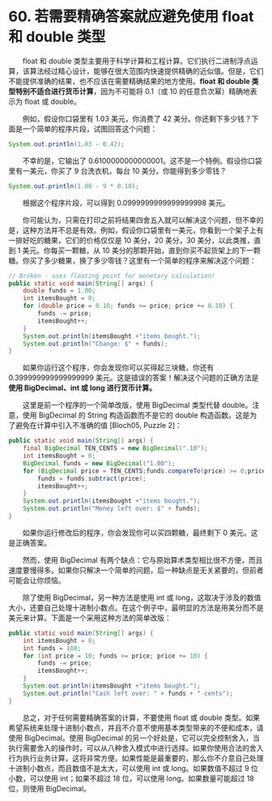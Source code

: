 # 60. 若需要精确答案就应避免使用 float 和 double 类型

　　float 和 double 类型主要用于科学计算和工程计算。它们执行二进制浮点运算，该算法经过精心设计，能够在很大范围内快速提供精确的近似值。但是，它们不能提供准确的结果，也不应该在需要精确结果的地方使用。**float 和 double 类型特别不适合进行货币计算**，因为不可能将 0.1（或 10 的任意负次幂）精确地表示为 float 或 double。

　　例如，假设你口袋里有 1.03 美元，你消费了 42 美分。你还剩下多少钱？下面是一个简单的程序片段，试图回答这个问题：

```java
System.out.println(1.03 - 0.42);
```

　　不幸的是，它输出了 0.6100000000000001。这不是一个特例。假设你口袋里有一美元，你买了 9 台洗衣机，每台 10 美分。你能得到多少零钱？

```java
System.out.println(1.00 - 9 * 0.10);
```

　　根据这个程序片段，可以得到 0.0999999999999999998 美元。

　　你可能认为，只需在打印之前将结果四舍五入就可以解决这个问题，但不幸的是，这种方法并不总是有效。例如，假设你口袋里有一美元，你看到一个架子上有一排好吃的糖果，它们的价格仅仅是 10 美分，20 美分，30 美分，以此类推，直到 1 美元。你每买一颗糖，从 10 美分的那颗开始，直到你买不起货架上的下一颗糖。你买了多少糖果，换了多少零钱？这里有一个简单的程序来解决这个问题：

```java
// Broken - uses floating point for monetary calculation!
public static void main(String[] args) {
    double funds = 1.00;
    int itemsBought = 0;
    for (double price = 0.10; funds >= price; price += 0.10) {
        funds -= price;
        itemsBought++;
    }
    System.out.println(itemsBought +"items bought.");
    System.out.println("Change: $" + funds);
}
```

　　如果你运行这个程序，你会发现你可以买得起三块糖，你还有 0.399999999999999999 美元。这是错误的答案！解决这个问题的正确方法是 **使用 BigDecimal、int 或 long 进行货币计算。**

　　这里是前一个程序的一个简单改版，使用 BigDecimal 类型代替 double。注意，使用 BigDecimal 的 String 构造函数而不是它的 double 构造函数。这是为了避免在计算中引入不准确的值 [Bloch05, Puzzle 2]：

```java
public static void main(String[] args) {
    final BigDecimal TEN_CENTS = new BigDecimal(".10");
    int itemsBought = 0;
    BigDecimal funds = new BigDecimal("1.00");
    for (BigDecimal price = TEN_CENTS;funds.compareTo(price) >= 0;price = price.add(TEN_CENTS)) {
        funds = funds.subtract(price);
        itemsBought++;
    }
    System.out.println(itemsBought +"items bought.");
    System.out.println("Money left over: $" + funds);
}
```

　　如果你运行修改后的程序，你会发现你可以买四颗糖，最终剩下 0 美元。这是正确答案。

　　然而，使用 BigDecimal 有两个缺点：它与原始算术类型相比很不方便，而且速度要慢得多。如果你只解决一个简单的问题，后一种缺点是无关紧要的，但前者可能会让你烦恼。

　　除了使用 BigDecimal，另一种方法是使用 int 或 long，这取决于涉及的数值大小，还要自己处理十进制小数点。在这个例子中，最明显的方法是用美分而不是美元来计算。下面是一个采用这种方法的简单改版：

```java
public static void main(String[] args) {
    int itemsBought = 0;
    int funds = 100;
    for (int price = 10; funds >= price; price += 10) {
        funds -= price;
        itemsBought++;
    }
    System.out.println(itemsBought +"items bought.");
    System.out.println("Cash left over: " + funds + " cents");
}
```

　　总之，对于任何需要精确答案的计算，不要使用 float 或 double 类型。如果希望系统来处理十进制小数点，并且不介意不使用基本类型带来的不便和成本，请使用 BigDecimal。使用 BigDecimal 的另一个好处是，它可以完全控制舍入，当执行需要舍入的操作时，可以从八种舍入模式中进行选择。如果你使用合法的舍入行为执行业务计算，这将非常方便。如果性能是最重要的，那么你不介意自己处理十进制小数点，而且数值不是太大，可以使用 int 或 long。如果数值不超过 9 位小数，可以使用 int；如果不超过 18 位，可以使用 long。如果数量可能超过 18 位，则使用 BigDecimal。